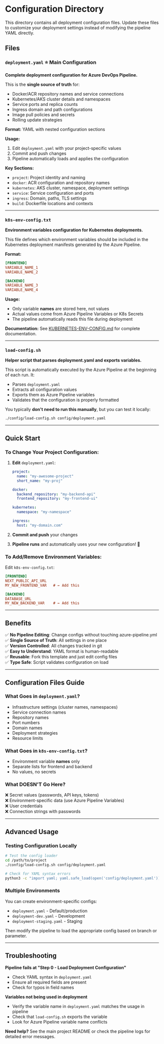 # Configuration Directory

This directory contains all deployment configuration files. Update these files to customize your deployment settings instead of modifying the pipeline YAML directly.

## Files

### `deployment.yaml` ⭐ Main Configuration
**Complete deployment configuration for Azure DevOps Pipeline.**

This is the **single source of truth** for:
- Docker/ACR repository names and service connections
- Kubernetes/AKS cluster details and namespaces
- Service ports and replica counts
- Ingress domain and path configurations
- Image pull policies and secrets
- Rolling update strategies

**Format:** YAML with nested configuration sections

**Usage:**
1. Edit `deployment.yaml` with your project-specific values
2. Commit and push changes
3. Pipeline automatically loads and applies the configuration

**Key Sections:**
- `project`: Project identity and naming
- `docker`: ACR configuration and repository names
- `kubernetes`: AKS cluster, namespace, deployment settings
- `service`: Service configuration and ports
- `ingress`: Domain, paths, TLS settings
- `build`: Dockerfile locations and contexts

---

### `k8s-env-config.txt`
**Environment variables configuration for Kubernetes deployments.**

This file defines which environment variables should be included in the Kubernetes deployment manifests generated by the Azure Pipeline.

**Format:**
```ini
[FRONTEND]
VARIABLE_NAME_1
VARIABLE_NAME_2

[BACKEND]
VARIABLE_NAME_3
VARIABLE_NAME_4
```

**Usage:**
- Only variable **names** are stored here, not values
- Actual values come from Azure Pipeline Variables or K8s Secrets
- The pipeline automatically reads this file during deployment

**Documentation:**
See [KUBERNETES-ENV-CONFIG.md](../docs/KUBERNETES-ENV-CONFIG.md) for complete documentation.

---

### `load-config.sh`
**Helper script that parses deployment.yaml and exports variables.**

This script is automatically executed by the Azure Pipeline at the beginning of each run. It:
- Parses `deployment.yaml`
- Extracts all configuration values
- Exports them as Azure Pipeline variables
- Validates that the configuration is properly formatted

You typically **don't need to run this manually**, but you can test it locally:
```bash
./config/load-config.sh config/deployment.yaml
```

---

## Quick Start

### To Change Your Project Configuration:

1. **Edit** `deployment.yaml`:
   ```yaml
   project:
     name: "my-awesome-project"
     short_name: "my-proj"
   
   docker:
     backend_repository: "my-backend-api"
     frontend_repository: "my-frontend-ui"
   
   kubernetes:
     namespace: "my-namespace"
   
   ingress:
     host: "my-domain.com"
   ```

2. **Commit and push** your changes

3. **Pipeline runs** and automatically uses your new configuration! 🎉

### To Add/Remove Environment Variables:

Edit `k8s-env-config.txt`:
```ini
[FRONTEND]
NEXT_PUBLIC_API_URL
MY_NEW_FRONTEND_VAR   # ← Add this

[BACKEND]
DATABASE_URL
MY_NEW_BACKEND_VAR    # ← Add this
```

---

## Benefits

✅ **No Pipeline Editing**: Change configs without touching azure-pipeline.yml  
✅ **Single Source of Truth**: All settings in one place  
✅ **Version Controlled**: All changes tracked in git  
✅ **Easy to Understand**: YAML format is human-readable  
✅ **Reusable**: Fork this template and just edit config files  
✅ **Type Safe**: Script validates configuration on load  

---

## Configuration Files Guide

### What Goes in `deployment.yaml`?
- Infrastructure settings (cluster names, namespaces)
- Service connection names
- Repository names
- Port numbers
- Domain names
- Deployment strategies
- Resource limits

### What Goes in `k8s-env-config.txt`?
- Environment variable **names** only
- Separate lists for frontend and backend
- No values, no secrets

### What DOESN'T Go Here?
❌ Secret values (passwords, API keys, tokens)  
❌ Environment-specific data (use Azure Pipeline Variables)  
❌ User credentials  
❌ Connection strings with passwords  

---

## Advanced Usage

### Testing Configuration Locally

```bash
# Test the config loader
cd /path/to/project
./config/load-config.sh config/deployment.yaml

# Check for YAML syntax errors
python3 -c "import yaml; yaml.safe_load(open('config/deployment.yaml'))"
```

### Multiple Environments

You can create environment-specific configs:
- `deployment.yaml` - Default/production
- `deployment-dev.yaml` - Development
- `deployment-staging.yaml` - Staging

Then modify the pipeline to load the appropriate config based on branch or parameter.

---

## Troubleshooting

**Pipeline fails at "Step 0 - Load Deployment Configuration"**
- Check YAML syntax in `deployment.yaml`
- Ensure all required fields are present
- Check for typos in field names

**Variables not being used in deployment**
- Verify the variable name in `deployment.yaml` matches the usage in pipeline
- Check that `load-config.sh` exports the variable
- Look for Azure Pipeline variable name conflicts

**Need help?**
See the main project README or check the pipeline logs for detailed error messages.

